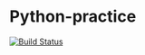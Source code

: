 # Python-practice
[![Build Status](https://travis-ci.org/Elanse/Python-practice.svg?branch=master)](https://travis-ci.org/Elanse/Python-practice)

